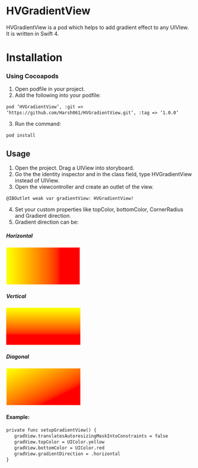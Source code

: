# HVGradientView
HVGradientView is a pod which helps to add gradient effect to any UIVIew. It is written in Swift 4.

# Installation
### Using Cocoapods
1. Open podfile in your project.
2. Add the following into your podfile:
```   
pod ‘HVGradientView’, :git => ‘https://github.com/Harsh061/HVGradientView.git’, :tag => ‘1.0.0’
```
3. Run the command:
```
pod install
```

## Usage
1. Open the project. Drag a UIView into storyboard.
2. Go the the identity inspector and in the class field, type HVGradientView instead of UIView.
3. Open the viewcontroller and create an outlet of the view.
```
@IBOutlet weak var gradientView: HVGradientView!
```
4. Set your custom properties like topColor, bottomColor, CornerRadius and Gradient direction.
5. Gradient direction can be:
##### Horizontal
<img src="https://github.com/Harsh061/eduwings/blob/master/eduwings/assets/img/Screen%20Shot%202018-08-18%20at%208.57.12%20AM.png" width="200" height="100" title="horizontal">

##### Vertical
<img src="https://github.com/Harsh061/eduwings/blob/master/eduwings/assets/img/Screen%20Shot%202018-08-18%20at%208.57.36%20AM.png" width="200" height="100" title="horizontal">

##### Diagonal
<img src="https://github.com/Harsh061/eduwings/blob/master/eduwings/assets/img/Screen%20Shot%202018-08-18%20at%208.57.58%20AM.png" width="200" height="100" title="horizontal">

#### Example:
```
private func setupGradientView() {
   gradView.translatesAutoresizingMaskIntoConstraints = false
   gradView.topColor = UIColor.yellow
   gradView.bottomColor = UIColor.red
   gradView.gradientDirection = .horizontal
}
```
